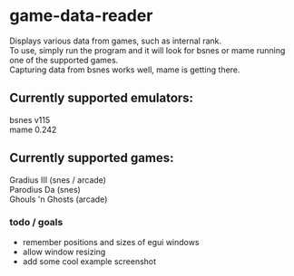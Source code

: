 # game-data-reader
Displays various data from games, such as internal rank.  
To use, simply run the program and it will look for bsnes or mame running one of the supported games.  
Capturing data from bsnes works well, mame is getting there.  

## Currently supported emulators:
bsnes v115  
mame 0.242

## Currently supported games:
Gradius III (snes / arcade)  
Parodius Da (snes)  
Ghouls 'n Ghosts (arcade)  

### todo / goals
- remember positions and sizes of egui windows  
- allow window resizing  
- add some cool example screenshot  
